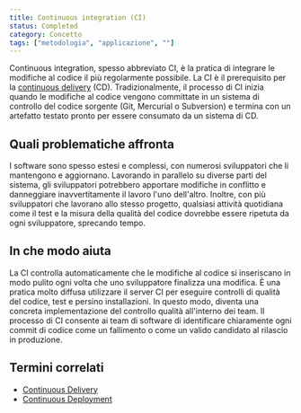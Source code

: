 ```yaml
---
title: Continuous integration (CI)
status: Completed 
category: Concetto
tags: ["metodologia", "applicazione", ""]
---
```




Continuous integration, spesso abbreviato CI, è la pratica di integrare le modifiche al codice il più regolarmente possibile. 
La CI è il prerequisito per la [continuous delivery](/it/continuous-delivery/) (CD). 
Tradizionalmente, il processo di CI inizia quando le modifiche al codice vengono committate in un sistema di controllo del codice sorgente (Git, Mercurial o Subversion)
e termina con un artefatto testato pronto per essere consumato da un sistema di CD.

## Quali problematiche affronta

I software sono spesso estesi e complessi, con numerosi sviluppatori che li mantengono e aggiornano. 
Lavorando in parallelo su diverse parti del sistema, 
gli sviluppatori potrebbero apportare modifiche in conflitto e danneggiare inavvertitamente il lavoro l'uno dell'altro.
Inoltre, con più sviluppatori che lavorano allo stesso progetto, 
qualsiasi attività quotidiana come il test e la misura della qualità del codice dovrebbe essere ripetuta da ogni sviluppatore, sprecando tempo.

## In che modo aiuta

La CI controlla automaticamente che le modifiche al codice si inseriscano in modo pulito ogni volta che uno sviluppatore finalizza una modifica.
È una pratica molto diffusa utilizzare il server CI per eseguire controlli di qualità del codice, test e persino installazioni.
In questo modo, diventa una concreta implementazione del controllo qualità all'interno dei team.
Il processo di CI consente ai team di software di identificare chiaramente ogni commit di codice come un fallimento o come un valido candidato
 al rilascio in produzione.

## Termini correlati

* [Continuous Delivery](/it/continuous-delivery/)
* [Continuous Deployment](/it/continuous-deployment/)
